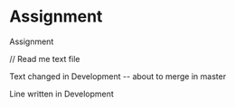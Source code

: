 # Assignment
Assignment

// Read me text file

Text changed in Development -- about to merge in master 

Line written in Development
